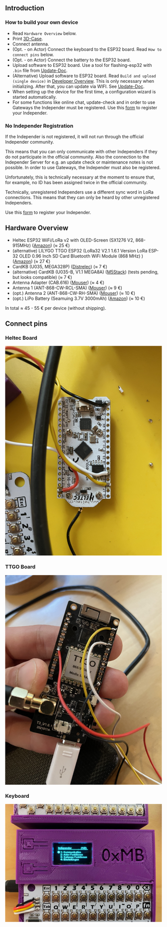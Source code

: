 ## Introduction

### How to build your own device

-  Read `Hardware Overview` below.
- Print [3D-Case](../case/export).
- Connect antenna.
- (Opt. - on Actor) Connect the keyboard to the ESP32 board. Read `How to connect pins` below.
- (Opt. - on Actor) Connect the battery to the ESP32 board.
- Upload software to ESP32 board. Use a tool for flashing-esp32 with ``.bin`` file from [Update-Doc](update.md).
- (Alternative) Upload software to ESP32 board. Read `Build and upload (single device)` in [Developer Overview](../docs/developer.md). This is only necessary when initializing. After that, you can update via WIFI. See [Update-Doc](update.md).
- When setting up the device for the first time, a configuration wizard is started automatically.
- For some functions like online chat, update-check and in order to use Gateways the Independer must be registered. Use this [form](https://forms.gle/TChcaEvHBXyWu7XQA) to register your Independer.

### No Independer Registration

If the Independer is not registered, it will not run through the official Independer community.

This means that you can only communicate with other Independers if they do not participate in the official community. Also the connection to the Independer Server for e.g. an update check or maintenance notes is not possible. In order to use Gateways, the Independer must also be registered.

Unfortunately, this is technically necessary at the moment to ensure that, for example, no ID has been assigned twice in the official community.

Technically, unregistered Independers use a different sync word in LoRa connections. This means that they can only be heard by other unregistered Independers.

Use this [form](https://forms.gle/TChcaEvHBXyWu7XQA) to register your Independer.

## Hardware Overview

- Heltec ESP32 WiFi/LoRa v2 with OLED-Screen (SX1276 V2, 868-915MHz) ([Amazon](https://www.amazon.de/-/en/gp/product/B078M74NNN/)) (≈ 25 €)
- (alternative) LILYGO TTGO ESP32 (LoRa32 V2.1 1.6.1 Version LoRa ESP-32 OLED 0.96 Inch SD Card Bluetooth WiFi Module (868 MHz) ) ([Amazon](https://www.amazon.de/gp/product/B08T984WCT/)) (≈ 27 €)
- CardKB (U035, MEGA328P) ([Distrelec](https://www.distrelec.de/de/cardkb-mini-tastatureinheit-mega328p-m5stack-u035/p/30172534)) (≈ 7 €)
- (alternative) CardKB (U035-B, V1.1 MEGA8A) ([M5Stack](https://shop.m5stack.com/products/cardkb-mini-keyboard-programmable-unit-v1-1-mega8a)) (tests pending, but looks compatible) (≈ 7 €)
- Antenna Adapter (CAB.616) ([Mouser](https://www.mouser.de/ProductDetail/960-CAB.616)) (≈ 4 €)
- Antenna 1 (ANT-868-CW-RCL-SMA) ([Mouser](https://www.mouser.de/ProductDetail/712-ANT-868-CWRCLSMA)) (≈ 9 €)
- (opt.) Antenna 2 (ANT-868-CW-RH-SMA) ([Mouser](https://www.mouser.de/ProductDetail/712-ANT-868-CW-RHSMA)) (≈ 10 €)
- (opt.) LiPo Battery (Seamuing 3.7V 3000mAh) ([Amazon](https://www.amazon.de/gp/product/B08V11Z88Q/))
(≈ 10 €)

In total ≈ 45 - 55 € per device (without shipping).

## Connect pins

### Heltec Board

<img src="images/hardware_how_to.jpeg" width="600"/>

### TTGO Board

<img src="images/hardware_how_to_2.jpeg" width="600"/>

### Keyboard

<img src="images/ui_actor.jpeg" width="600"/>
